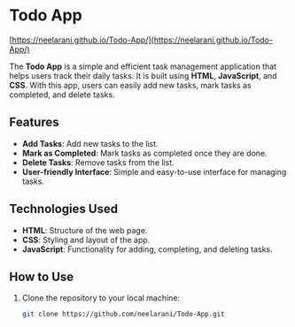 # Todo App
[https://neelarani.github.io/Todo-App/](https://neelarani.github.io/Todo-App/)

The **Todo App** is a simple and efficient task management application that helps users track their daily tasks. It is built using **HTML**, **JavaScript**, and **CSS**. With this app, users can easily add new tasks, mark tasks as completed, and delete tasks.

## Features

- **Add Tasks**: Add new tasks to the list.
- **Mark as Completed**: Mark tasks as completed once they are done.
- **Delete Tasks**: Remove tasks from the list.
- **User-friendly Interface**: Simple and easy-to-use interface for managing tasks.

## Technologies Used

- **HTML**: Structure of the web page.
- **CSS**: Styling and layout of the app.
- **JavaScript**: Functionality for adding, completing, and deleting tasks.

## How to Use

1. Clone the repository to your local machine:
   ```bash
   git clone https://github.com/neelarani/Todo-App.git
